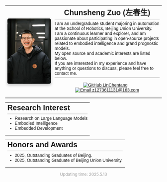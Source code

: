 <table style="border: none; border-collapse: collapse;">
  <tr style="border: none;">
    <td style="border: none; width: 140px; height: 200px; vertical-align: middle; padding-right: 5px;">
      <img src="../images/ChunshengZuo休闲.jpg" alt="Chunsheng Zuo Profile Photo" width="240px" style="box-shadow: 0px 4px 10px rgba(0, 0, 0, 0.3); border-radius: 5px;" />
    </td>
    <td style="border: none; vertical-align: middle;">
      <h1 style="margin-top: 0; text-align: center; font-family: JetBrains Mono,SimSun, sans-serif; font-size: 24px; border-bottom: 2px solid #ccc; padding-bottom: 5px; margin-bottom: 5px;">Chunsheng Zuo (左春生)</h1>
      <p style="text-align: left; font-family: JetBrains Mono,SimSun, sans-serif; font-size: 14px; border-bottom: 2px solid #ccc; margin-top: 5px; padding-bottom: 5px; margin-bottom:15px;">I am an undergraduate student majoring in automation at the School of Robotics, Beijing Union University.<br>
      I am a continuous learner and explorer, and am passionate about participating in open-source projects related to embodied intelligence and grand prognostic models.<br>
      My open source and academic interests are listed below.<br>
      If you are interested in my experience and have anything or questions to discuss, please feel free to contact me.</p>
      <p style="text-align: center; font-family: JetBrains Mono,SimSun, sans-serif; font-size: 14px;">
        <a href="https://github.com/LinChentang" target="_blank" rel="noopener noreferrer"><img src="https://img.shields.io/badge/GitHub-LinChentang-blue" alt="GitHub LinChentang"></a>
        &nbsp;&nbsp;
        <a href="mailto:z1273611131@163.com"><img src="https://img.shields.io/badge/Email-z1273611131@163.com-red" alt="Email z1273611131@163.com"></a>
      </p>
    </td>
  </tr>
</table>


<table style="border: none; border-collapse: collapse;">
  <tr style="border: none;">
    <td style="border: none; text-align: left;">
      <h1 style="margin-top: 0; text-align: left; font-family: JetBrains Mono,SimSun, sans-serif; font-size: 24px; border-bottom: 2px solid #ccc; padding-bottom: 5px; margin-bottom: 5px;">Research Interest</h1>
      <ul style="text-align: left; font-family: JetBrains Mono,SimSun, sans-serif; font-size: 14px; margin-top: 5px; padding-bottom: 5px; margin-bottom:5px;">
        <li>Research on Large Language Models</li>
        <li>Embodied Intelligence</li>
        <li>Embedded Development</li>
        </ul>
    </td>
  </tr>
</table>


<table style="border: none; border-collapse: collapse;">
  <tr style="border: none;">
    <td style="border: none; text-align: left;">
      <h1 style="margin-top: 0; text-align: left; font-family: JetBrains Mono,SimSun, sans-serif; font-size: 24px; border-bottom: 2px solid #ccc; padding-bottom: 5px; margin-bottom: 5px;">Honors and Awards</h1>
      <ul style="text-align: left; font-family: JetBrains Mono,SimSun, sans-serif; font-size: 14px; margin-top: 5px; padding-bottom: 5px; margin-bottom:5px;">
        <li>2025, Outstanding Graduates of Beijing.</li>
        <li>2025, Outstanding Graduate of Beijing Union University.</li>
        </ul>
    </td>
  </tr>
</table>


<p style="text-align:center; font-size:small; color:#A0A0A0;">
  Updating time: 2025.5.13
</p>
